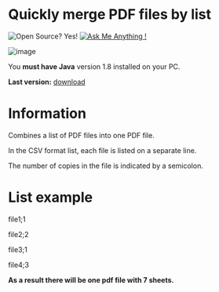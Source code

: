 # Quickly merge PDF files by list
![Open Source? Yes!](https://badgen.net/badge/Open%20Source%20%3F/Yes%21/blue?icon=github)
[![Ask Me Anything !](https://img.shields.io/badge/Ask%20me-anything-1abc9c.svg)](https://avandy-news.ru/index-en.html)

![image](https://github.com/user-attachments/assets/233c05e3-c955-4855-a468-11a0ea876f2e)


You **must have Java** version 1.8 installed on your PC.

**Last version:**
[download](https://github.com/mrprogre/merge-pdf-by-list/raw/master/merge-pdf-by-list.jar)



# Information

Combines a list of PDF files into one PDF file.

In the CSV format list, each file is listed on a separate line.

The number of copies in the file is indicated by a semicolon.

# List example

file1;1

file2;2

file3;1

file4;3

**As a result there will be one pdf file with 7 sheets.**
